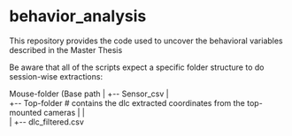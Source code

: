 # behavior_analysis
This repository provides the code used to uncover the behavioral variables described in the Master Thesis 

Be aware that all of the scripts expect a specific folder structure to do session-wise extractions:

Mouse-folder (Base path
 |
 +-- Sensor_csv
 |    
 +-- Top-folder # contains the dlc extracted coordinates from the top-mounted cameras
 |  |  
 |  +-- dlc_filtered.csv

   


